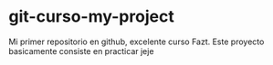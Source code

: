 # git-curso-my-project
Mi primer repositorio en github, excelente curso Fazt.
Este proyecto basicamente consiste en practicar jeje
